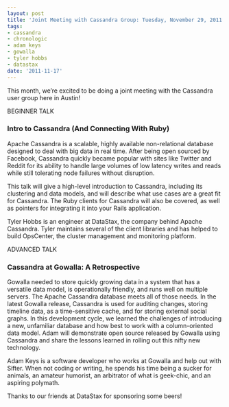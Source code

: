 ```yaml
---
layout: post
title: 'Joint Meeting with Cassandra Group: Tuesday, November 29, 2011 @ 7-9PM'
tags:
- cassandra
- chronologic
- adam keys
- gowalla
- tyler hobbs
- datastax
date: '2011-11-17'
---
```

This month, we’re excited to be doing a joint meeting with the Cassandra user group here in Austin!

BEGINNER TALK

### Intro to Cassandra (And Connecting With Ruby)

Apache Cassandra is a scalable, highly available non-relational database designed to deal with big data in real time. After being open sourced by Facebook, Cassandra quickly became popular with sites like Twitter and Reddit for its ability to handle large volumes of low latency writes and reads while still tolerating node failures without disruption.

This talk will give a high-level introduction to Cassandra, including its clustering and data models, and will describe what use cases are a great fit for Cassandra. The Ruby clients for Cassandra will also be covered, as well as pointers for integrating it into your Rails application.

Tyler Hobbs is an engineer at DataStax, the company behind Apache Cassandra. Tyler maintains several of the client libraries and has helped to build OpsCenter, the cluster management and monitoring platform.

ADVANCED TALK

### Cassandra at Gowalla: A Retrospective

Gowalla needed to store quickly growing data in a system that has a versatile data model, is operationally friendly, and runs well on multiple servers. The Apache Cassandra database meets all of those needs. In the latest Gowalla release, Cassandra is used for auditing changes, storing timeline data, as a time-sensitive cache, and for storing external social graphs. In this development cycle, we learned the challenges of introducing a new, unfamiliar database and how best to work with a column-oriented data model. Adam will demonstrate open source released by Gowalla using Cassandra and share the lessons learned in rolling out this nifty new technology.

Adam Keys is a software developer who works at Gowalla and help out with Sifter. When not coding or writing, he spends his time being a sucker for animals, an amateur humorist, an arbitrator of what is geek-chic, and an aspiring polymath.

Thanks to our friends at DataStax for sponsoring some beers!

